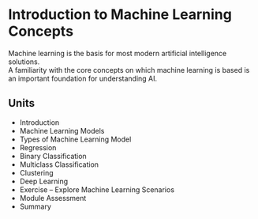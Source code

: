 # Introduction to Machine Learning Concepts

Machine learning is the basis for most modern artificial intelligence solutions.  
A familiarity with the core concepts on which machine learning is based is an important foundation for understanding AI.

## Units
- Introduction  
- Machine Learning Models  
- Types of Machine Learning Model  
- Regression  
- Binary Classification  
- Multiclass Classification  
- Clustering  
- Deep Learning  
- Exercise – Explore Machine Learning Scenarios  
- Module Assessment  
- Summary

